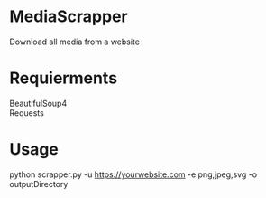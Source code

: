 # MediaScrapper
Download all media from a website

# Requierments
BeautifulSoup4\
Requests

# Usage
python scrapper.py -u https://yourwebsite.com -e png,jpeg,svg -o outputDirectory
